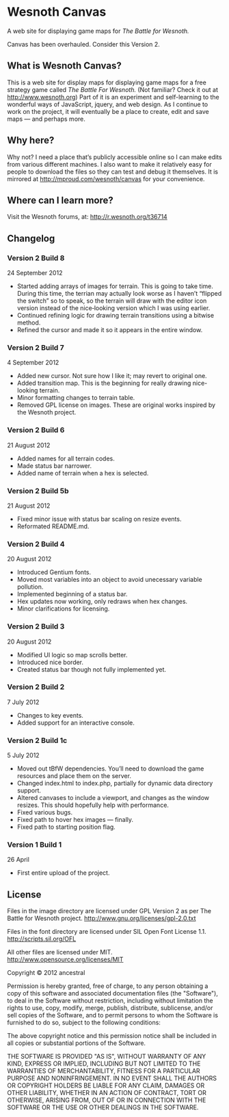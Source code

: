 # Wesnoth Canvas
A web site for displaying game maps for *The Battle for Wesnoth.*

Canvas has been overhauled. Consider this Version 2.

## What is Wesnoth Canvas?
This is a web site for display maps for displaying game maps for a free strategy game called *The Battle For Wesnoth.* (Not familiar? Check it out at http://www.wesnoth.org) Part of it is an experiment and self-learning to the wonderful ways of JavaScript, jquery, and web design. As I continue to work on the project, it will eventually be a place to create, edit and save maps — and perhaps more.

## Why here?
Why not? I need a place that’s publicly accessible online so I can make edits from various different machines. I also want to make it relatively easy for people to download the files so they can test and debug it themselves. It is mirrored at http://mproud.com/wesnoth/canvas for your convenience.

## Where can I learn more?
Visit the Wesnoth forums, at:
http://r.wesnoth.org/t36714

## Changelog

### Version 2 Build 8
24 September 2012

* Started adding arrays of images for terrain. This is going to take time. During this time, the terrian may actually look worse as I haven’t “flipped the switch” so to speak, so the terrain will draw with the editor icon version instead of the nice‐looking version which I was using earlier.
* Continued refining logic for drawing terrain transitions using a bitwise method.
* Refined the cursor and made it so it appears in the entire window.

### Version 2 Build 7
4 September 2012

* Added new cursor. Not sure how I like it; may revert to original one.
* Added transition map. This is the beginning for really drawing nice-looking terrain.
* Minor formatting changes to terrain table.
* Removed GPL license on images. These are original works inspired by the Wesnoth project.

### Version 2 Build 6
21 August 2012

* Added names for all terrain codes.
* Made status bar narrower.
* Added name of terrain when a hex is selected.

### Version 2 Build 5b
21 August 2012

* Fixed minor issue with status bar scaling on resize events.
* Reformated README.md.

### Version 2 Build 4
20 August 2012

* Introduced Gentium fonts.
* Moved most variables into an object to avoid unecessary variable pollution.
* Implemented beginning of a status bar.
* Hex updates now working, only redraws when hex changes.
* Minor clarifications for licensing.

### Version 2 Build 3
20 August 2012

* Modified UI logic so map scrolls better.
* Introduced nice border.
* Created status bar though not fully implemented yet.

### Version 2 Build 2
7 July 2012

* Changes to key events.
* Added support for an interactive console.

### Version 2 Build 1c
5 July 2012

* Moved out tBfW dependencies. You’ll need to download the game resources and place them on the server.
* Changed index.html to index.php, partially for dynamic data directory support.
* Altered canvases to include a viewport, and changes as the window resizes. This should hopefully help with performance.
* Fixed various bugs.
* Fixed path to hover hex images — finally.
* Fixed path to starting position flag.

### Version 1 Build 1
26 April

* First entire upload of the project.

## License
Files in the image directory are licensed under GPL Version 2 as per The Battle for Wesnoth project.
http://www.gnu.org/licenses/gpl-2.0.txt

Files in the font directory are licensed under SIL Open Font License 1.1.
http://scripts.sil.org/OFL

All other files are licensed under MIT.
http://www.opensource.org/licenses/MIT


Copyright © 2012 ancestral

Permission is hereby granted, free of charge, to any person obtaining a copy of this software and associated documentation files (the "Software"), to deal in the Software without restriction, including without limitation the rights to use, copy, modify, merge, publish, distribute, sublicense, and/or sell copies of the Software, and to permit persons to whom the Software is furnished to do so, subject to the following conditions:

The above copyright notice and this permission notice shall be included in all copies or substantial portions of the Software.

THE SOFTWARE IS PROVIDED "AS IS", WITHOUT WARRANTY OF ANY KIND, EXPRESS OR IMPLIED, INCLUDING BUT NOT LIMITED TO THE WARRANTIES OF MERCHANTABILITY, FITNESS FOR A PARTICULAR PURPOSE AND NONINFRINGEMENT. IN NO EVENT SHALL THE AUTHORS OR COPYRIGHT HOLDERS BE LIABLE FOR ANY CLAIM, DAMAGES OR OTHER LIABILITY, WHETHER IN AN ACTION OF CONTRACT, TORT OR OTHERWISE, ARISING FROM, OUT OF OR IN CONNECTION WITH THE SOFTWARE OR THE USE OR OTHER DEALINGS IN THE SOFTWARE.